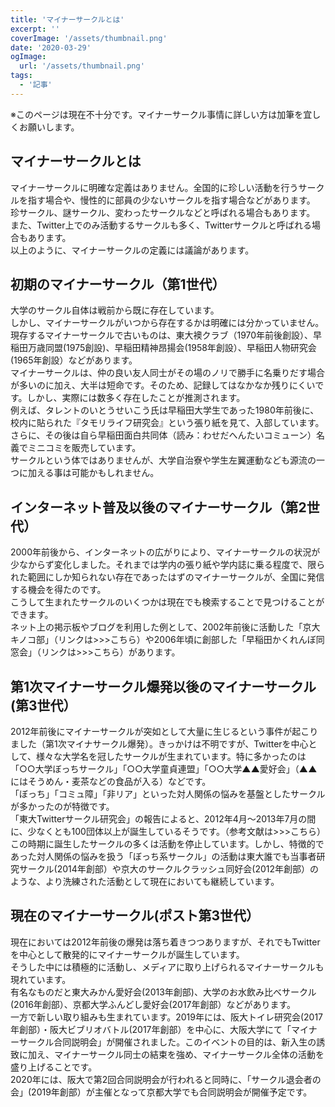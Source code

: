 ```yaml
---
title: 'マイナーサークルとは'
excerpt: ''
coverImage: '/assets/thumbnail.png'
date: '2020-03-29'
ogImage:
  url: '/assets/thumbnail.png'
tags:
  - '記事'
---
```


※このページは現在不十分です。マイナーサークル事情に詳しい方は加筆を宜しくお願いします。

## マイナーサークルとは
マイナーサークルに明確な定義はありません。全国的に珍しい活動を行うサークルを指す場合や、慢性的に部員の少ないサークルを指す場合などがあります。  
珍サークル、謎サークル、変わったサークルなどと呼ばれる場合もあります。  
また、Twitter上でのみ活動するサークルも多く、Twitterサークルと呼ばれる場合もあります。  
以上のように、マイナーサークルの定義には議論があります。  


## 初期のマイナーサークル（第1世代）
大学のサークル自体は戦前から既に存在しています。  
しかし、マイナーサークルがいつから存在するかは明確には分かっていません。  
現存するマイナーサークルで古いものは、東大襖クラブ（1970年前後創設）、早稲田万歳同盟(1975創設)、早稲田精神昂揚会(1958年創設）、早稲田人物研究会(1965年創設）などがあります。  
マイナーサークルは、仲の良い友人同士がその場のノリで勝手に名乗りだす場合が多いのに加え、大半は短命です。そのため、記録してはなかなか残りにくいです。しかし、実際には数多く存在したことが推測されます。  
例えば、タレントのいとうせいこう氏は早稲田大学生であった1980年前後に、校内に貼られた『タモリライフ研究会』という張り紙を見て、入部しています。さらに、その後は自ら早稲田面白共同体（読み：わせだへんたいコミューン）名義でミニコミを販売しています。  
サークルという体ではありませんが、大学自治寮や学生左翼運動なども源流の一つに加える事は可能かもしれません。  


## インターネット普及以後のマイナーサークル（第2世代）
2000年前後から、インターネットの広がりにより、マイナーサークルの状況が少なからず変化しました。それまでは学内の張り紙や学内誌に乗る程度で、限られた範囲にしか知られない存在であったはずのマイナーサークルが、全国に発信する機会を得たのです。  
こうして生まれたサークルのいくつかは現在でも検索することで見つけることができます。  
ネット上の掲示板やブログを利用した例として、2002年前後に活動した「京大キノコ部」（リンクは>>>こちら）や2006年頃に創部した「早稲田かくれんぼ同窓会」（リンクは>>>こちら）があります。  

## 第1次マイナーサークル爆発以後のマイナーサークル(第3世代）
2012年前後にマイナーサークルが突如として大量に生じるという事件が起こりました（第1次マイナサークル爆発）。きっかけは不明ですが、Twitterを中心として、様々な大学名を冠したサークルが生まれています。特に多かったのは「○○大学ぼっちサークル」「○○大学童貞連盟」「○○大学▲▲愛好会」（▲▲にはそうめん・麦茶などの食品が入る）などです。  
「ぼっち」「コミュ障」「非リア」といった対人関係の悩みを基盤としたサークルが多かったのが特徴です。  
「東大Twitterサークル研究会」の報告によると、2012年4月～2013年7月の間に、少なくとも100団体以上が誕生しているそうです。（参考文献は>>>こちら）  
この時期に誕生したサークルの多くは活動を停止しています。しかし、特徴的であった対人関係の悩みを扱う「ぼっち系サークル」の活動は東大誰でも当事者研究サークル(2014年創部）や京大のサークルクラッシュ同好会(2012年創部）のような、より洗練された活動として現在においても継続しています。  


## 現在のマイナーサークル(ポスト第3世代）
現在においては2012年前後の爆発は落ち着きつつありますが、それでもTwitterを中心として散発的にマイナーサークルが誕生しています。  
そうした中には積極的に活動し、メディアに取り上げられるマイナーサークルも現れています。  
有名なものだと東大みかん愛好会(2013年創部)、大学のお水飲み比べサークル(2016年創部）、京都大学ふんどし愛好会(2017年創部）などがあります。  
一方で新しい取り組みも生まれています。2019年には、阪大トイレ研究会(2017年創部）・阪大ビブリオバトル(2017年創部）を中心に、大阪大学にて「マイナーサークル合同説明会」が開催されました。このイベントの目的は、新入生の誘致に加え、マイナーサークル同士の結束を強め、マイナーサークル全体の活動を盛り上げることです。  
2020年には、阪大で第2回合同説明会が行われると同時に、「サークル退会者の会」(2019年創部）が主催となって京都大学でも合同説明会が開催予定です。  